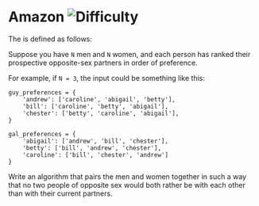 # Amazon ![Difficulty](https://img.shields.io/badge/-HARD-red)
	
The  is defined as follows:
	
Suppose you have `N` men and `N` women, and each person has ranked their prospective opposite-sex partners in order of preference.
	
For example, if `N = 3`, the input could be something like this:
	
```
guy_preferences = {
    'andrew': ['caroline', 'abigail', 'betty'],
    'bill': ['caroline', 'betty', 'abigail'],
    'chester': ['betty', 'caroline', 'abigail'],
}

gal_preferences = {
    'abigail': ['andrew', 'bill', 'chester'],
    'betty': ['bill', 'andrew', 'chester'],
    'caroline': ['bill', 'chester', 'andrew']
}
```
	
Write an algorithm that pairs the men and women together in such a way that no two people of opposite sex would both rather be with each other than with their current partners.
	
